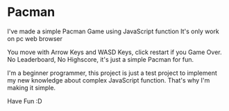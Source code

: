 # Pacman
I've made a simple Pacman Game using JavaScript function
It's only work on pc web browser

You move with Arrow Keys and WASD Keys, click restart if you Game Over.
No Leaderboard, No Highscore, it's just a simple Pacman for fun.

I'm a beginner programmer, this project is just a test project to implement my new knowledge about complex JavaScript function.
That's why I'm making it simple. 

Have Fun :D
